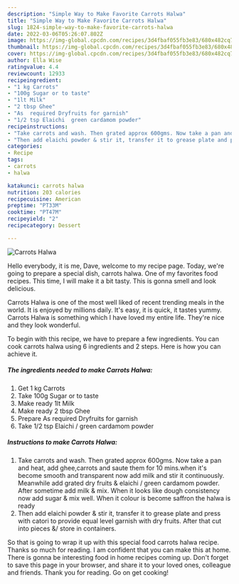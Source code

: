 ```yaml
---
description: "Simple Way to Make Favorite Carrots Halwa"
title: "Simple Way to Make Favorite Carrots Halwa"
slug: 1824-simple-way-to-make-favorite-carrots-halwa
date: 2022-03-06T05:26:07.802Z
image: https://img-global.cpcdn.com/recipes/3d4fbaf055fb3e83/680x482cq70/carrots-halwa-recipe-main-photo.jpg
thumbnail: https://img-global.cpcdn.com/recipes/3d4fbaf055fb3e83/680x482cq70/carrots-halwa-recipe-main-photo.jpg
cover: https://img-global.cpcdn.com/recipes/3d4fbaf055fb3e83/680x482cq70/carrots-halwa-recipe-main-photo.jpg
author: Ella Wise
ratingvalue: 4.4
reviewcount: 12933
recipeingredient:
- "1 kg Carrots"
- "100g Sugar or to taste"
- "1lt Milk"
- "2 tbsp Ghee"
- "As  required Dryfruits for garnish"
- "1/2 tsp Elaichi  green cardamom powder"
recipeinstructions:
- "Take carrots and wash. Then grated approx 600gms. Now take a pan and heat, add ghee,carrots and saute them for 10 mins.when it's become smooth and transparent now add milk and stir it continuously. Meanwhile add grated dry fruits & elaichi / green cardamom powder. After sometime add milk & mix. When it looks like dough consistency now add sugar & mix well. When it colour is become saffron the halwa is ready"
- "Then add elaichi powder & stir it, transfer it to grease plate and press with catori to provide equal level garnish with dry fruits. After that cut into pieces &/ store in containers."
categories:
- Recipe
tags:
- carrots
- halwa

katakunci: carrots halwa 
nutrition: 203 calories
recipecuisine: American
preptime: "PT33M"
cooktime: "PT47M"
recipeyield: "2"
recipecategory: Dessert

---
```



![Carrots Halwa](https://img-global.cpcdn.com/recipes/3d4fbaf055fb3e83/680x482cq70/carrots-halwa-recipe-main-photo.jpg)

Hello everybody, it is me, Dave, welcome to my recipe page. Today, we're going to prepare a special dish, carrots halwa. One of my favorites food recipes. This time, I will make it a bit tasty. This is gonna smell and look delicious.

Carrots Halwa is one of the most well liked of recent trending meals in the world. It is enjoyed by millions daily. It's easy, it is quick, it tastes yummy. Carrots Halwa is something which I have loved my entire life. They're nice and they look wonderful.




To begin with this recipe, we have to prepare a few ingredients. You can cook carrots halwa using 6 ingredients and 2 steps. Here is how you can achieve it.

<!--inarticleads1-->

##### The ingredients needed to make Carrots Halwa:

1. Get 1 kg Carrots
1. Take 100g Sugar or to taste
1. Make ready 1lt Milk
1. Make ready 2 tbsp Ghee
1. Prepare As  required Dryfruits for garnish
1. Take 1/2 tsp Elaichi / green cardamom powder




<!--inarticleads2-->

##### Instructions to make Carrots Halwa:

1. Take carrots and wash. Then grated approx 600gms. Now take a pan and heat, add ghee,carrots and saute them for 10 mins.when it's become smooth and transparent now add milk and stir it continuously. Meanwhile add grated dry fruits & elaichi / green cardamom powder. After sometime add milk & mix. When it looks like dough consistency now add sugar & mix well. When it colour is become saffron the halwa is ready
1. Then add elaichi powder & stir it, transfer it to grease plate and press with catori to provide equal level garnish with dry fruits. After that cut into pieces &/ store in containers.




So that is going to wrap it up with this special food carrots halwa recipe. Thanks so much for reading. I am confident that you can make this at home. There is gonna be interesting food in home recipes coming up. Don't forget to save this page in your browser, and share it to your loved ones, colleague and friends. Thank you for reading. Go on get cooking!
